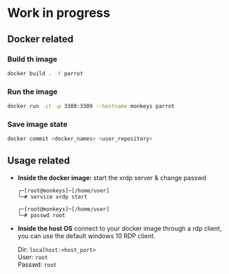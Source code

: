 # Work in progress

## Docker related
### Build th image
```sh
docker build . -t parrot
```
### Run the image
```sh
docker run -it -p 3389:3389 --hostname monkeys parrot
```
### Save image state
```sh
docker commit <docker_names> <user_repository>
```

## Usage related
- **Inside the docker image:** start the xrdp server & change passwd <br>
    ```shell
    ┌─[root@monkeys]─[/home/user]
    └─# service xrdp start
    ```
    ```shell
    ┌─[root@monkeys]─[/home/user]
    └─# passwd root
    ```

- **Inside the host OS**
    connect to your docker image through a rdp client, you can use the default windows 10 RDP client.

    Dir: `localhost:<host_port>` <br>
    User: `root` <br>
    Passwd: `root`

